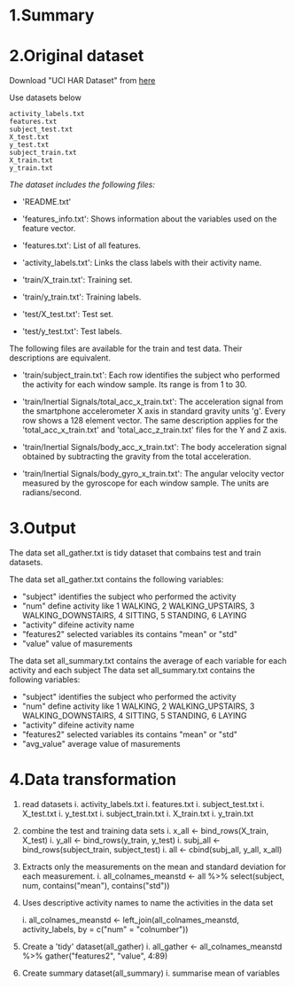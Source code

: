 # 1.Summary



# 2.Original dataset

Download "UCI HAR Dataset" from [here](https://d396qusza40orc.cloudfront.net/getdata%2Fprojectfiles%2FUCI%20HAR%20Dataset.zip)

Use datasets below

    activity_labels.txt
    features.txt
    subject_test.txt
    X_test.txt
    y_test.txt
    subject_train.txt
    X_train.txt
    y_train.txt


*The dataset includes the following files:*

- 'README.txt'

- 'features_info.txt': Shows information about the variables used on the feature vector.

- 'features.txt': List of all features.

- 'activity_labels.txt': Links the class labels with their activity name.

- 'train/X_train.txt': Training set.

- 'train/y_train.txt': Training labels.

- 'test/X_test.txt': Test set.

- 'test/y_test.txt': Test labels.

The following files are available for the train and test data. Their descriptions are equivalent. 

- 'train/subject_train.txt': Each row identifies the subject who performed the activity for each window sample. Its range is from 1 to 30. 

- 'train/Inertial Signals/total_acc_x_train.txt': The acceleration signal from the smartphone accelerometer X axis in standard gravity units 'g'. Every row shows a 128 element vector. The same description applies for the 'total_acc_x_train.txt' and 'total_acc_z_train.txt' files for the Y and Z axis. 

- 'train/Inertial Signals/body_acc_x_train.txt': The body acceleration signal obtained by subtracting the gravity from the total acceleration. 

- 'train/Inertial Signals/body_gyro_x_train.txt': The angular velocity vector measured by the gyroscope for each window sample. The units are radians/second. 




# 3.Output

The data set all_gather.txt is tidy dataset that combains test and train datasets.

The data set all_gather.txt contains the following variables:
  
- "subject" identifies the subject who performed the activity
- "num"  define activity like 1 WALKING, 2 WALKING_UPSTAIRS, 3 WALKING_DOWNSTAIRS, 4 SITTING, 5 STANDING, 6 LAYING         
- "activity"    difeine activity name
- "features2"  selected variables its contains "mean" or "std"
- "value"  value of masurements


The data set all_summary.txt contains the average of each variable for each activity and each subject
The data set all_summary.txt contains the following variables:
  
- "subject" identifies the subject who performed the activity
- "num"  define activity like 1 WALKING, 2 WALKING_UPSTAIRS, 3 WALKING_DOWNSTAIRS, 4 SITTING, 5 STANDING, 6 LAYING         
- "activity"    difeine activity name       
- "features2"  selected variables its contains "mean" or "std"
- "avg_value"  average value of masurements



# 4.Data transformation

1. read datasets
    i. activity_labels.txt
    i. features.txt
    i. subject_test.txt
    i. X_test.txt
    i. y_test.txt
    i. subject_train.txt
    i. X_train.txt
    i. y_train.txt

2. combine the test and training data sets
    i. x_all <- bind_rows(X_train, X_test)
    i. y_all <- bind_rows(y_train, y_test)
    i. subj_all <- bind_rows(subject_train, subject_test)
    i. all <- cbind(subj_all, y_all, x_all)
    
3. Extracts only the measurements on the mean and standard deviation for each measurement. 
    i. all_colnames_meanstd <- all %>% select(subject, num, contains("mean"), contains("std"))


4. Uses descriptive activity names to name the activities in the data set

    i. all_colnames_meanstd <- left_join(all_colnames_meanstd, activity_labels, by = c("num" = "colnumber"))


5. Create a 'tidy' dataset(all_gather)
    i. all_gather <- all_colnames_meanstd %>% gather("features2", "value", 4:89) 


6. Create summary dataset(all_summary)
    i. summarise mean of variables
